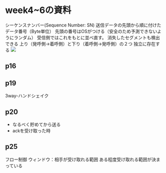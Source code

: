 # week4~6の資料

シーケンスナンバー(Sequence Number: SN)
送信データの先頭から順に付けたデータ番号（Byte単位）
先頭の番号はOSがつける（安全のため予測できないようにランダム）
受信側ではこれをもとに並べ直す。
消失したセグメントも検出できる
上り（発呼側→着呼側）と下り（着呼側→発呼側）の２つ
独立に存在する
![](image.png)

## p16

## p19
3way-ハンドシェイク

## p20
- なるべく貯めてから送る
- ackを受け取った時

## p25
フロー制御
ウィンドウ：相手が受け取れる範囲
ある程度受け取れる範囲が決まっている

